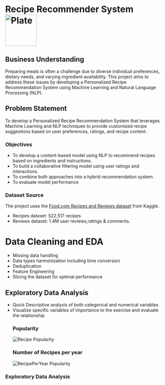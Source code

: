 # Recipe Recommender System  <img src="https://raw.githubusercontent.com/mmuirigo/Group-6-Capstone-Project/main/plate.png" alt="Plate" width="100"/> 
## Business Understanding
Preparing meals is often a challenge due to diverse individual preferences, dietary needs, and varying ingredient availability. This project aims to address these issues by developing a Personalized Recipe Recommendation System using Machine Learning and Natural Language Processing (NLP).
## Problem Statement
To develop a Personalized Recipe Recommendation System that leverages Machine Learning and NLP techniques to provide customized recipe suggestions based on user preferences, ratings, and recipe content.
### Objectives
- To develop a content-based model using NLP to recommend recipes based on ingredients and instructions.
- To build a collaborative filtering model using user ratings and interactions.
- To combine both approaches into a hybrid recommendation system.
- To evaluate model performance
### Dataset Source
  The project uses the [Food.com Recipes and Reviews dataset](https://www.kaggle.com/datasets/irkaal/foodcom-recipes-and-reviews) from Kaggle.
   -   Recipes dataset: 522,517 recipes
   -   Reviews dataset: 1.4M user reviews,ratings & comments.
# Data Cleaning and EDA
- Missing data handling
- Data types harmonization including time conversion
- Deduplication
- Feature Engineering
- Slicing the dataset for optimal performance
## Exploratory Data Analysis
- Quick Descriptive analysis of both categorical and numerical variables
- Visualize specific variables of importance to the exercise and evaluate the relationship
  ### Popularity
     ![Recipe Popularity](https://github.com/mmuirigo/Group-6-Capstone-Project/blob/main/Popularity.png)
  ### Number of Recipes per year
    ![RecipePerYear Popularity](https://github.com/mmuirigo/Group-6-Capstone-Project/blob/main/RecipePerYear.png)

### Exploratory Data Analysis
## 
